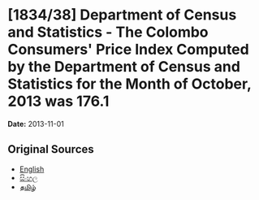 # [1834/38] Department of Census and Statistics - The Colombo Consumers' Price Index Computed by the Department of Census and Statistics for the Month of October, 2013 was 176.1

**Date:** 2013-11-01

## Original Sources

- [English](https://documents.gov.lk/view/extra-gazettes/2013/11/1834-38_E.pdf)
- [සිංහල](https://documents.gov.lk/view/extra-gazettes/2013/11/1834-38_S.pdf)
- [தமிழ்](https://documents.gov.lk/view/extra-gazettes/2013/11/1834-38_T.pdf)
